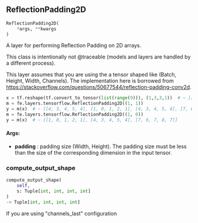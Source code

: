 ## ReflectionPadding2D
```python
ReflectionPadding2D(
	*args, **kwargs
)
```
A layer for performing Reflection Padding on 2D arrays.

This class is intentionally not @traceable (models and layers are handled by a different process).

This layer assumes that you are using the a tensor shaped like (Batch, Height, Width, Channels).
The implementation here is borrowed from https://stackoverflow.com/questions/50677544/reflection-padding-conv2d.

```python
x = tf.reshape(tf.convert_to_tensor(list(range(9))), (1,3,3,1))  # ~ [[0, 1, 2], [3, 4, 5], [6, 7, 8]]
m = fe.layers.tensorflow.ReflectionPadding2D((1, 1))
y = m(x)  # ~ [[4, 3, 4, 5, 4], [1, 0, 1, 2, 1], [4, 3, 4, 5, 4], [7, 6, 7, 8, 7], [4, 3, 4, 5, 4]]
m = fe.layers.tensorflow.ReflectionPadding2D((1, 0))
y = m(x)  # ~ [[1, 0, 1, 2, 1], [4, 3, 4, 5, 4], [7, 6, 7, 8, 7]]
```


#### Args:

* **padding** :  padding size (Width, Height). The padding size must be less than the size of the corresponding        dimension in the input tensor.

### compute_output_shape
```python
compute_output_shape(
	self,
	s: Tuple[int, int, int, int]
)
-> Tuple[int, int, int, int]
```
If you are using "channels_last" configuration